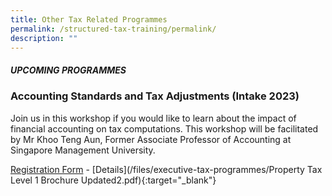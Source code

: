 ```yaml
---
title: Other Tax Related Programmes
permalink: /structured-tax-training/permalink/
description: ""
---
```

##### **UPCOMING PROGRAMMES**


### **Accounting Standards and Tax Adjustments (Intake 2023)**

Join us in this workshop if you would like to learn about the impact of financial accounting on tax computations. This workshop will be facilitated by Mr Khoo Teng Aun, Former Associate Professor of Accounting at Singapore Management University.

[Registration Form](https://form.gov.sg/642271cdb69f6400120014f5) -  [Details](/files/executive-tax-programmes/Property Tax Level 1 Brochure Updated2.pdf){:target="_blank"}